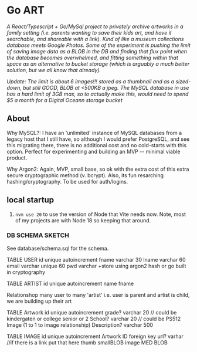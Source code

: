 # Go ART

*A React/Typescript + Go/MySql project to privately archive artworks in a family setting (i.e. parents wanting to save their kids art, and have it searchable, and shareable with a link). Kind of like a museum collections database meets Google Photos. Some of the experiment is pushing the limit of saving image data as a BLOB in the DB and finding that flux point when the database becomes overwhelmed, and fitting something within that space as an alternative to bucket storage (which is arguably a much better solution, but we all know that already).*

*Update: The limit is about 6 images!!! stored as a thumbnail and as a sized-down, but still GOOD, BLOB at <500KB a jpeg. The MySQL database in use has a hard limit of 3GB max, so to actually make this, would need to spend $5 a month for a Digital Oceann storage bucket*


## About

Why MySQL?: I have an 'unlimited' instance of MySQL databases from a legacy host that I still have, so although I would prefer PostgreSQL, and see this migrating there, there is no additional cost and no cold-starts with this option. Perfect for experimenting and building an MVP -- minimal viable product.

Why Argon2: Again, MVP, small base, so ok with the extra cost of this extra secure cryptographic method (v. bcrypt). Also, its fun resarching hashing/cryptography. To be used for auth/logins.

## local startup
1. `nvm use 20` 
    to use the version of Node that Vite needs now. Note, most of my projects are with Node 18 so keeping that around.


### DB SCHEMA SKETCH
See database/schema.sql for the schema.

TABLE USER
id unique autoincrement
fname varchar 30
lname varchar 60
email varchar unique 60
pwd varchar +store using argon2 hash or go built in cryptography

TABLE ARTIST
id unique autoincrement
name fname

Relationshop
many user to many 'artist' i.e. user is parent and artist is child, we are building up their art

TABLE Artwork
id unique autoincrement
grade? varchar 20 // could be kindergaten or college senior or 2
School? varchar 20 // could be PS512
Image (1 to 1 to image relationship)
Description? varchar 500

TABLE IMAGE
id unique autoincrement
Artwork ID foreign key
url? varhar //if there is a link put that here
thumb smallBLOB
image MED BLOB


